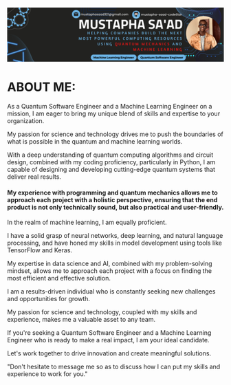 ![Github Banner](./social-media-banner.png "Github Banner") 
<!--
**mustapha-saad-codeStar/mustapha-saad-codeStar** is a ✨ _special_ ✨ repository because its `README.md` (this file) appears on your GitHub profile.

Here are some ideas to get you started:

- 🔭 I’m currently working on ...
- 🌱 I’m currently learning ...
- 👯 I’m looking to collaborate on ...
- 🤔 I’m looking for help with ...
- 💬 Ask me about ...
- 📫 How to reach me: ...
- 😄 Pronouns: ...
- ⚡ Fun fact: ...
-->

# ABOUT ME:
As a Quantum Software Engineer and a Machine Learning Engineer on a mission, I am eager to bring my unique blend of skills and expertise to your organization. 

My passion for science and technology drives me to push the boundaries of what is possible in the quantum and machine learning worlds.

With a deep understanding of quantum computing algorithms and circuit design, combined with my coding proficiency, particularly in Python, I am capable of designing and developing cutting-edge quantum systems that deliver real results. 

#### My experience with programming and quantum mechanics allows me to approach each project with a holistic perspective, ensuring that the end product is not only technically sound, but also practical and user-friendly.

In the realm of machine learning, I am equally proficient. 

I have a solid grasp of neural networks, deep learning, and natural language processing, and have honed my skills in model development using tools like TensorFlow and Keras. 

My expertise in data science and AI, combined with my problem-solving mindset, allows me to approach each project with a focus on finding the most efficient and effective solution.

I am a results-driven individual who is constantly seeking new challenges and opportunities for growth. 

My passion for science and technology, coupled with my skills and experience, makes me a valuable asset to any team. 

If you're seeking a Quantum Software Engineer and a Machine Learning Engineer who is ready to make a real impact, I am your ideal candidate. 

Let's work together to drive innovation and create meaningful solutions.

"Don't hesitate to message me so as to discuss how I can put my skills and experience to work for you."
